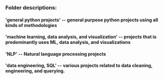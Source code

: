 ### Folder descriptions:

#### 'general python projects' -- general purpose python projects using all kinds of methodologies

#### 'machine learning, data analysis, and visualization' -- projects that is predominantly uses ML, data analysis, and visualizations

#### 'NLP' -- Natural language processing projects

#### 'data engineering, SQL' -- various projects related to data cleaning, engineering, and querying.